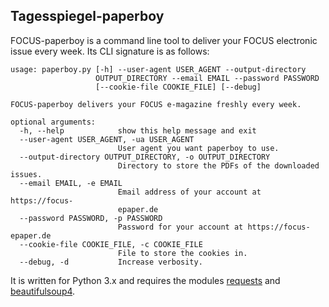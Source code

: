## Tagesspiegel-paperboy

FOCUS-paperboy is a command line tool to deliver your FOCUS
electronic issue every week. Its CLI signature is as follows:

    usage: paperboy.py [-h] --user-agent USER_AGENT --output-directory
                       OUTPUT_DIRECTORY --email EMAIL --password PASSWORD
                       [--cookie-file COOKIE_FILE] [--debug]
    
    FOCUS-paperboy delivers your FOCUS e-magazine freshly every week.
    
    optional arguments:
      -h, --help            show this help message and exit
      --user-agent USER_AGENT, -ua USER_AGENT
                            User agent you want paperboy to use.
      --output-directory OUTPUT_DIRECTORY, -o OUTPUT_DIRECTORY
                            Directory to store the PDFs of the downloaded issues.
      --email EMAIL, -e EMAIL
                            Email address of your account at https://focus-
                            epaper.de
      --password PASSWORD, -p PASSWORD
                            Password for your account at https://focus-epaper.de
      --cookie-file COOKIE_FILE, -c COOKIE_FILE
                            File to store the cookies in.
      --debug, -d           Increase verbosity.

It is written for Python 3.x and requires the modules
[requests](https://pypi.python.org/pypi/requests/) and
[beautifulsoup4](https://pypi.python.org/pypi/beautifulsoup4/).

